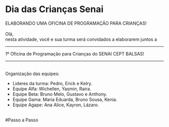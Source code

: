 # Dia das Crianças Senai
ELABORANDO UMA OFICINA DE PROGRAMAÇÃO PARA CRIANÇAS!<br>
<br>
Olá,<br> 
nesta atividade, você e sua turma será convidados a elaborarem juntos a 
<br>
<hr>
1º Oficina de Programação para Crianças do SENAI CEPT BALSAS!
<hr>
<br>
Organização das equipes:

<ul>
  <li>
Lideres da turma: Pedro, Erick e Kelry.
  </li>

  <li>
Equipe Alfa: Wichellen, Yasmin, Raira.
</li>

<li>
Equipe Beta: Bruno Melo, Gustavo e Anthony. 
</li>

<li>
Equipe Gama: Maria Eduarda, Bruno Sousa, Kenia. 
</li>

<li>
Equipe Agape: Ana Alice, Kayron, Lázaro.
</li>
</ul>


<br>
#Passo a Passo
<br>

